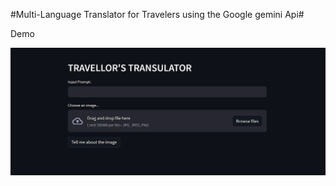 #Multi-Language Translator for Travelers using the Google gemini Api#

Demo  

![Demo](https://github.com/dhineshx1/MultiLanguage-transulator-for-travellors-using-gemini-api/blob/0fac7feef06433e296fb76ec9ea4f60bba3049a1/demo%20data/sample%20image/Screenshot%202023-12-27%20162048.png)

